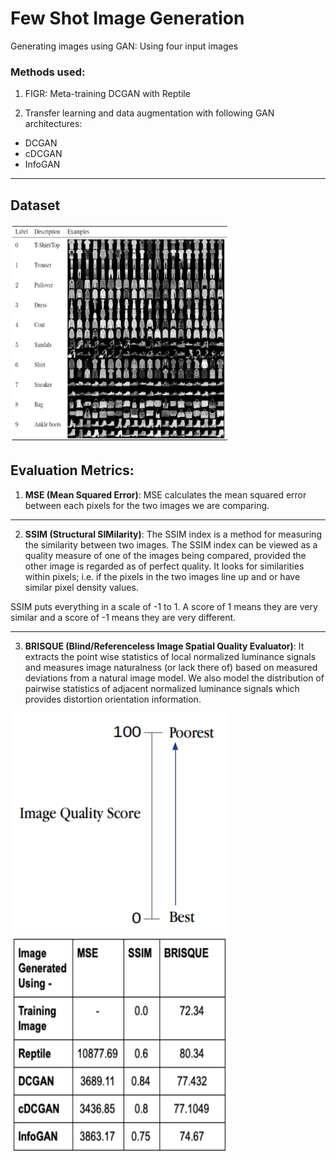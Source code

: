 # Few Shot Image Generation

Generating images using GAN: Using four input images

### Methods used:

1) FIGR: Meta-training DCGAN with Reptile

2) Transfer learning and data augmentation with following GAN architectures:

- DCGAN
- cDCGAN
- InfoGAN

----
## Dataset

<img src = 'dataset.png' height = 350px, width = 350px>

## Evaluation Metrics:

1) **MSE (Mean Squared Error)**: MSE calculates the mean squared error between each pixels for the two images we are comparing.

---

2) **SSIM (Structural SIMilarity)**: The SSIM index is a method for measuring the similarity between two images. The SSIM index can be viewed as a quality measure of one of the images being compared, provided the other image is regarded as of perfect quality. It looks for similarities within pixels; i.e. if the pixels in the two images line up and or have similar pixel density values.

SSIM puts everything in a scale of -1 to 1. A score of 1 means they are very similar and a score of -1 means they are very different. 

---

3) **BRISQUE (Blind/Referenceless Image Spatial Quality Evaluator)**: It extracts the point wise statistics of local normalized luminance signals and measures image naturalness (or lack there of) based on measured deviations from a natural image model. We also model the distribution of pairwise statistics of adjacent normalized luminance signals which provides distortion orientation information.

<img src = 'brisque.png' height = 350px, width = 350px>

<img src = 'evaluation.png' height = 350px, width = 350px>





